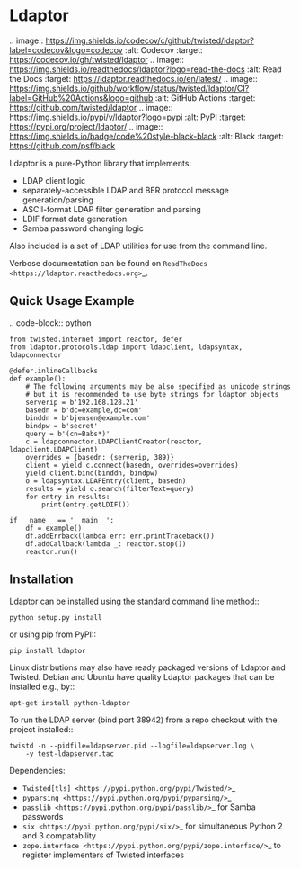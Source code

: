 Ldaptor
=======

.. image:: https://img.shields.io/codecov/c/github/twisted/ldaptor?label=codecov&logo=codecov
    :alt: Codecov
    :target: https://codecov.io/gh/twisted/ldaptor
.. image:: https://img.shields.io/readthedocs/ldaptor?logo=read-the-docs
    :alt: Read the Docs
    :target: https://ldaptor.readthedocs.io/en/latest/
.. image:: https://img.shields.io/github/workflow/status/twisted/ldaptor/CI?label=GitHub%20Actions&logo=github
    :alt: GitHub Actions
    :target: https://github.com/twisted/ldaptor
.. image:: https://img.shields.io/pypi/v/ldaptor?logo=pypi
    :alt: PyPI
    :target: https://pypi.org/project/ldaptor/
.. image:: https://img.shields.io/badge/code%20style-black-black
    :alt: Black
    :target: https://github.com/psf/black

Ldaptor is a pure-Python library that implements:

- LDAP client logic
- separately-accessible LDAP and BER protocol message generation/parsing
- ASCII-format LDAP filter generation and parsing
- LDIF format data generation
- Samba password changing logic

Also included is a set of LDAP utilities for use from the command line.

Verbose documentation can be found on `ReadTheDocs <https://ldaptor.readthedocs.org>`_.


Quick Usage Example
-------------------

.. code-block:: python

    from twisted.internet import reactor, defer
    from ldaptor.protocols.ldap import ldapclient, ldapsyntax, ldapconnector

    @defer.inlineCallbacks
    def example():
        # The following arguments may be also specified as unicode strings
        # but it is recommended to use byte strings for ldaptor objects
        serverip = b'192.168.128.21'
        basedn = b'dc=example,dc=com'
        binddn = b'bjensen@example.com'
        bindpw = b'secret'
        query = b'(cn=Babs*)'
        c = ldapconnector.LDAPClientCreator(reactor, ldapclient.LDAPClient)
        overrides = {basedn: (serverip, 389)}
        client = yield c.connect(basedn, overrides=overrides)
        yield client.bind(binddn, bindpw)
        o = ldapsyntax.LDAPEntry(client, basedn)
        results = yield o.search(filterText=query)
        for entry in results:
            print(entry.getLDIF())

    if __name__ == '__main__':
        df = example()
        df.addErrback(lambda err: err.printTraceback())
        df.addCallback(lambda _: reactor.stop())
        reactor.run()


Installation
------------

Ldaptor can be installed using the standard command line method::

    python setup.py install

or using pip from PyPI::

    pip install ldaptor

Linux distributions may also have ready packaged versions of Ldaptor and Twisted. Debian and Ubuntu have quality Ldaptor packages that can be installed e.g., by::

    apt-get install python-ldaptor

To run the LDAP server (bind port 38942) from a repo checkout with
the project installed::

    twistd -n --pidfile=ldapserver.pid --logfile=ldapserver.log \
        -y test-ldapserver.tac

Dependencies:

- `Twisted[tls] <https://pypi.python.org/pypi/Twisted/>`_
- `pyparsing <https://pypi.python.org/pypi/pyparsing/>`_
- `passlib <https://pypi.python.org/pypi/passlib/>`_ for Samba passwords
- `six <https://pypi.python.org/pypi/six/>`_ for simultaneous Python 2 and 3 compatability
- `zope.interface <https://pypi.python.org/pypi/zope.interface/>`_ to register implementers of Twisted interfaces
